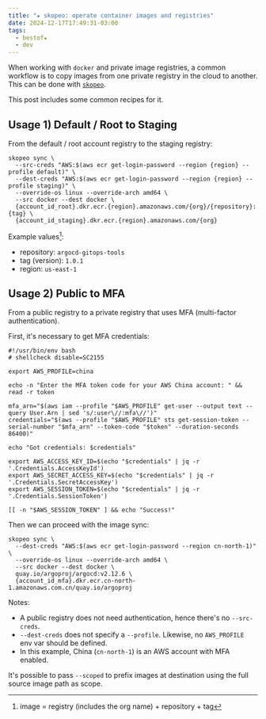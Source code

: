 ```yaml
---
title: "★ skopeo: operate container images and registries"
date: 2024-12-17T17:49:31-03:00
tags:
  - bestof★
  - dev
---
```


When working with `docker` and private image registries, a common workflow is to copy images from one private registry in the cloud to another. This can be done with [`skopeo`](https://github.com/containers/skopeo/).

This post includes some common recipes for it.

## Usage 1) Default / Root to Staging

From the default / root account registry to the staging registry:

```shell
skopeo sync \
  --src-creds "AWS:$(aws ecr get-login-password --region {region} --profile default)" \
  --dest-creds "AWS:$(aws ecr get-login-password --region {region} --profile staging)" \
  --override-os linux --override-arch amd64 \
  --src docker --dest docker \
  {account_id_root}.dkr.ecr.{region}.amazonaws.com/{org}/{repository}:{tag} \
  {account_id_staging}.dkr.ecr.{region}.amazonaws.com/{org}
```

Example values[^1]:

- repository: `argocd-gitops-tools`
- tag (version): `1.0.1`
- region: `us-east-1`

[^1]: image = registry (includes the org name) + repository + tag

## Usage 2) Public to MFA

From a public registry to a private registry that uses MFA (multi-factor authentication).

First, it's necessary to get MFA credentials:

```shell
#!/usr/bin/env bash
# shellcheck disable=SC2155

export AWS_PROFILE=china

echo -n "Enter the MFA token code for your AWS China account: " && read -r token

mfa_arn="$(aws iam --profile "$AWS_PROFILE" get-user --output text --query User.Arn | sed 's/:user\//:mfa\//')"
credentials="$(aws --profile "$AWS_PROFILE" sts get-session-token --serial-number "$mfa_arn" --token-code "$token" --duration-seconds 86400)"

echo "Got credentials: $credentials"

export AWS_ACCESS_KEY_ID=$(echo "$credentials" | jq -r '.Credentials.AccessKeyId')
export AWS_SECRET_ACCESS_KEY=$(echo "$credentials" | jq -r '.Credentials.SecretAccessKey')
export AWS_SESSION_TOKEN=$(echo "$credentials" | jq -r '.Credentials.SessionToken')

[[ -n "$AWS_SESSION_TOKEN" ] && echo "Success!"
```

Then we can proceed with the image sync:

```shell
skopeo sync \
  --dest-creds "AWS:$(aws ecr get-login-password --region cn-north-1)" \
  --override-os linux --override-arch amd64 \
  --src docker --dest docker \
  quay.io/argoproj/argocd:v2.12.6 \
  {account_id_mfa}.dkr.ecr.cn-north-1.amazonaws.com.cn/quay.io/argoproj
```

Notes:

- A public registry does not need authentication, hence there's no `--src-creds`.
- `--dest-creds` does not specify a `--profile`. Likewise, no `AWS_PROFILE` env var should be defined.
- In this example, China (`cn-north-1`) is an AWS account with MFA enabled.

It's possible to pass `--scoped` to prefix images at destination using the full source image path as scope.
